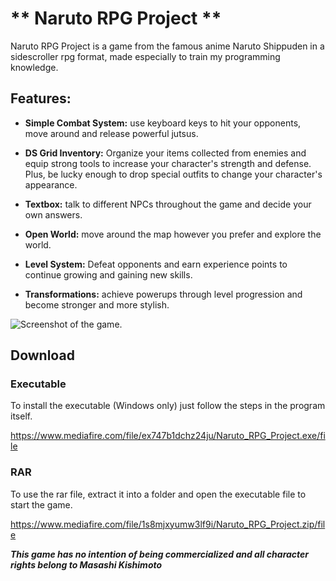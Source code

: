 # ** Naruto RPG Project **
Naruto RPG Project is a game from the famous anime Naruto Shippuden in a sidescroller rpg format, made especially to train my programming knowledge.

## **Features:**

- **Simple Combat System:** use keyboard keys to hit your opponents, move around and release powerful jutsus.

- **DS Grid Inventory:** Organize your items collected from enemies and equip strong tools to increase your character's strength and defense. Plus, be lucky enough to drop special outfits to change your character's appearance.

- **Textbox:** talk to different NPCs throughout the game and decide your own answers.

- **Open World:** move around the map however you prefer and explore the world.

- **Level System:** Defeat opponents and earn experience points to continue growing and gaining new skills.

- **Transformations:** achieve powerups through level progression and become stronger and more stylish.

![Screenshot of the game.](https://i.imgur.com/Ef06tCZ.png)

## **Download**
### **Executable**
To install the executable (Windows only) just follow the steps in the program itself.

https://www.mediafire.com/file/ex747b1dchz24ju/Naruto_RPG_Project.exe/file

### **RAR**
To use the rar file, extract it into a folder and open the executable file to start the game.

https://www.mediafire.com/file/1s8mjxyumw3lf9i/Naruto_RPG_Project.zip/file

***This game has no intention of being commercialized and all character rights belong to Masashi Kishimoto***
